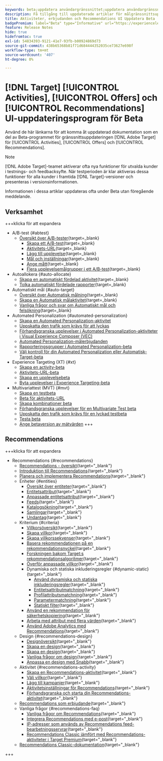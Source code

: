 ```yaml
---
keywords: beta;uppdatera användargränssnittet;uppdatera användargränssnittet;
description: Få tillgång till uppdaterade artiklar för målgränssnittsuppdateringen för aktiviteter, erbjudanden och Recommendations
title: Aktiviteter, erbjudanden och Recommendations UI Uppdatera Beta
badgePremium: label="Beta" type="Informative" url="https://experienceleague.adobe.com/docs/target/using/introduction/intro.html?lang=en#beta newtab=true" tooltip="Läs mer om programmet  [!DNL Target] Beta."
feature: Release Notes
hide: true
hidefromtoc: true
exl-id: 54834393-9121-41e7-93fb-b00924869d73
source-git-commit: 438b65368b81f71d684444352035ce73627e698f
workflow-type: tm+mt
source-wordcount: '407'
ht-degree: 0%

---
```


# [!DNL Target] [!UICONTROL Activities], [!UICONTROL Offers] och [!UICONTROL Recommendations] UI-uppdateringsprogram för Beta

Använd de här länkarna för att komma åt uppdaterad dokumentation som en del av Beta-programmet för gränssnittsuppdateringen [!DNL Adobe Target] för [!UICONTROL Activities], [!UICONTROL Offers] och [!UICONTROL Recommendations].

>[!NOTE]
>
>[!DNL Adobe Target]-teamet aktiverar ofta nya funktioner för utvalda kunder i testnings- och feedbacksyfte. När testperioden är klar aktiveras dessa funktioner för alla kunder i framtida [!DNL Target]-versioner och presenteras i versionsinformationen.
>
>Informationen i dessa artiklar uppdateras ofta under Beta utan föregående meddelande.

## Verksamhet

+++klicka för att expandera

* A/B-test {#abtest}
   * [Översikt över A/B-tester](c-activities/t-test-ab/test-ab-beta.md){target=_blank}
      * [Skapa ett A/B-test](c-activities/t-test-ab/t-test-create-ab/test-create-ab-beta.md){target=_blank}
      * [Aktivitets-URL](c-activities/t-test-ab/t-test-create-ab/ab-activity-url-beta.md){target=_blank}
      * [Lägg till upplevelse](c-activities/t-test-ab/t-test-create-ab/ab-add-experience-beta.md){target=_blank}
      * [Mål och inställningar](c-activities/t-test-ab/t-test-create-ab/ab-goals-and-settings-beta.md){target=_blank}
      * [Ange mått](c-activities/t-test-ab/t-test-create-ab/ab-set-metrics-beta.md){target=_blank}
      * [Flera upplevelsemålgrupper i ett A/B-test](c-activities/t-test-ab/t-test-create-ab/target-experience-to-multiple-audiences-beta.md){target=_blank}
* Autoallokera {#auto-allocate}
   * [Skapa en automatiskt fördelad aktivitet](/help/main/c-activities/automated-traffic-allocation/create-auto-allocate-activity-beta.md){target=_blank}
   * [Tolka automatiskt fördelade rapporter](c-activities/automated-traffic-allocation/determine-winner-beta.md){target=_blank}
* Automatiskt mål {#auto-target}
   * [Översikt över Automatisk målning](/help/main/c-activities/auto-target/auto-target-to-optimize-beta.md){target=_blank}
   * [Skapa en Automatisk målaktivitet](/help/main/c-activities/auto-target/create-auto-target-beta.md){target=_blank}
   * [Vanliga frågor och svar om Automatiskt mål och felsökning](/help/main/c-activities/auto-target/auto-target-troubleshooting-faqs.md){target=_blank}
* Automated Personalization {#automated-personalization}
   * [Skapa en Automated Personalization-aktivitet](/help/main/c-activities/t-automated-personalization/create-ap-activity-beta.md)
   * [Uppskatta den trafik som krävs för att lyckas](https://experienceleague.adobe.com/en/docs/target/using/activities/automated-personalization/ap-traffic-estimator-beta)
   * [Förhandsgranska upplevelser i Automated Personalization-aktiviteter i Visual Experience Composer (VEC)](https://experienceleague.adobe.com/en/docs/target/using/activities/automated-personalization/ap-preview-experiences-beta)
   * [Automated Personalization-målerbjudanden](https://experienceleague.adobe.com/en/docs/target/using/activities/automated-personalization/ap-target-offers)
   * [Rapporteringsgrupper i Automated Personalization-beta](/help/main/c-activities/t-automated-personalization/offer-reporting-groups-in-automated-personalization-beta.md)
   * [Välj kontroll för din Automated Personalization eller Automatisk-Target-beta](c-activities/t-automated-personalization/experience-as-control-beta.md)
* Experience Targeting (XT) {#xt}
   * [Skapa en activity-beta](c-activities/t-experience-target/t-xt-create/xt-create-beta.md)
   * [Aktivitets-URL-beta](c-activities/t-experience-target/t-xt-create/xt-activity-url-beta.md)
   * [Skapa en upplevelsebeta](c-activities/t-experience-target/t-xt-create/xt-add-experience-beta.md)
   * [Byta upplevelser i Experience Targeting-beta](c-activities/t-experience-target/t-xt-create/xt-switching-experiences-beta.md)
* Multivariattest (MVT) {#mvt}
   * [Skapa en testbeta](c-activities/c-multivariate-testing/t-create-multivariate-test/create-multivariate-test-beta.md)
   * [Beta för aktivitets-URL](c-activities/c-multivariate-testing/t-create-multivariate-test/url-beta.md)
   * [Skapa kombinationer beta](c-activities/c-multivariate-testing/t-create-multivariate-test/add-offers-beta.md)
   * [Förhandsgranska upplevelser för en Multivariate Test beta](c-activities/c-multivariate-testing/t-create-multivariate-test/preview-experiences-beta.md)
   * [Uppskatta den trafik som krävs för en lyckad testbeta](c-activities/c-multivariate-testing/t-create-multivariate-test/traffic-estimator-beta.md)
   * [Testa beta](c-activities/c-multivariate-testing/t-create-multivariate-test/test-summary-beta.md)
   * [Ange betaversion av mätvärden](c-activities/c-multivariate-testing/t-create-multivariate-test/mvt-set-metrics-beta.md)
+++

<!-- 
* Automated Personalization {#automated-personalization}
   * [Create an Automated Personalization activity](c-activities/t-automated-personalization/create-ap-activity-beta.md){target=_blank}
   * [Estimate the traffic required for success](c-activities/t-automated-personalization/ap-traffic-estimator-beta.md){target=_blank}
   * [Preview experiences for an Automated Personalization test](c-activities/t-automated-personalization/ap-preview-experiences-beta.md){target=_blank}
   * [Target Automated Personalization offers](c-activities/t-automated-personalization/ap-target-offers.md){target=_blank}
   * [Manage exclusions](c-activities/t-automated-personalization/managing-exclusions-beta.md){target=_blank}
   * [Offer reporting groups in Automated Personalization](/help/main/c-activities/t-automated-personalization/offer-reporting-groups-in-automated-personalization.md){target=_blank}
   * [Select the control for your Automated Personalization or Auto-Target activity](c-activities/t-automated-personalization/experience-as-control.md){target=_blank}
   * [Automated Personalization FAQ](c-activities/t-automated-personalization/automated-personalization-faq.md){target=_blank}
   * [Troubleshoot Automated Personalization](c-activities/t-automated-personalization/ap-trouble.md){target=_blank}
* Experience Targeting {#experience-targeting}
   * [Experience Targeting overview](c-activities/t-experience-target/experience-target.md){target=_blank}
   * Create an Experience Targeting activity {#create-targeting}
      * [Create an activity](c-activities/t-experience-target/t-xt-create/xt-create.md){target=_blank}
      * [Activity URL](c-activities/t-experience-target/t-xt-create/xt-activity-url.md){target=_blank}
      * [Create an experience](c-activities/t-experience-target/t-xt-create/xt-add-experience.md){target=_blank}
      * [Switching experiences in Experience Targeting](c-activities/t-experience-target/t-xt-create/xt-switching-experiences.md){target=_blank}
      * [Goals and settings](c-activities/t-experience-target/t-xt-create/xt-goals-and-settings.md){target=_blank}
      * [Set metrics](c-activities/t-experience-target/t-xt-create/xt-set-metrics.md){target=_blank}
* Multivariate Test {#multivariate-test}
   * [Multivariate Test overview](c-activities/c-multivariate-testing/multivariate-testing.md){target=_blank}
   * [Multivariate Test best practices](c-activities/c-multivariate-testing/best-practices.md){target=_blank}
   * [Plan a Multivariate Test](c-activities/c-multivariate-testing/plan-mvt.md){target=_blank}
   * Create a Multivariate Test {#create-mvt}
      * [Create a test](c-activities/c-multivariate-testing/t-create-multivariate-test/create-multivariate-test.md){target=_blank}
      * [Activity URL](c-activities/c-multivariate-testing/t-create-multivariate-test/url.md){target=_blank}
      * [Create combinations](c-activities/c-multivariate-testing/t-create-multivariate-test/add-offers.md){target=_blank}
      * [Preview experiences for a Multivariate Test](c-activities/c-multivariate-testing/t-create-multivariate-test/preview-experiences.md){target=_blank}
      * [Estimate the traffic required for a successful test](c-activities/c-multivariate-testing/t-create-multivariate-test/traffic-estimator.md){target=_blank}
      * [Test summary](c-activities/c-multivariate-testing/t-create-multivariate-test/test-summary.md){target=_blank}
      * [Goals and settings](c-activities/c-multivariate-testing/t-create-multivariate-test/goals-and-settings.md){target=_blank}
      * [Set metrics](c-activities/c-multivariate-testing/t-create-multivariate-test/mvt-set-metrics.md){target=_blank}
      * [Troubleshoot Multivariate Tests](c-activities/c-multivariate-testing/t-create-multivariate-test/troubleshooting.md){target=_blank}
* [Recommendations activity](c-activities/recommendations-activity.md){target=_blank}
* [Edit an activity or save as draft](c-activities/edit-activity.md){target=_blank}
* [Priority](c-activities/priority.md){target=_blank}
* [Activity settings](c-activities/activity-settings.md){target=_blank}
* Success metrics {#success-metrics}
   * [Success metrics](c-activities/r-success-metrics/success-metrics.md){target=_blank}
   * [Click tracking](c-activities/r-success-metrics/click-tracking.md){target=_blank}
   * [Capture score](c-activities/r-success-metrics/capture-score.md){target=_blank}
* [Activity change log](c-activities/change-log.md){target=_blank}
* Troubleshoot activities {#troubleshoot-activities}
   * [Troubleshoot activities overview](c-activities/c-troubleshooting-activities/troubleshooting-activities.md){target=_blank}
   * [Troubleshoot content delivery](c-activities/c-troubleshooting-activities/content-trouble.md){target=_blank}
* Activity QA {#activity-qa}
   * [Activity QA overview](c-activities/c-activity-qa/activity-qa.md){target=_blank}
   * [Activity QA bookmarklet](c-activities/c-activity-qa/activity-qa-bookmark.md){target=_blank}
   * [Use Activity QA with server-side delivery](c-activities/c-activity-qa/use-qa-mode-with-server-side-delivery.md){target=_blank}-->

## Recommendations

+++klicka för att expandera

* Recommendations {#recommendations}
   * [Recommendations - översikt](c-recommendations/recommendations.md){target="_blank"}
   * [Introduktion till Recommendations](c-recommendations/introduction-to-recommendations.md){target="_blank"}
   * [Planera och implementera Recommendations](c-recommendations/plan-implement.md){target="_blank"}
   * Enheter {#entities}
      * [Översikt över entiteter](c-recommendations/c-products/products.md){target="_blank"}
      * [Entitetsattribut](c-recommendations/c-products/entity-attributes.md){target="_blank"}
      * [Anpassade entitetsattribut](c-recommendations/c-products/custom-entity-attributes.md){target="_blank"}
      * [Feeds](/help/main/c-recommendations/c-products/feeds-beta.md){target="_blank"}
      * [Katalogsökning](/help/main/c-recommendations/c-products/catalog-search-beta.md){target="_blank"}
      * [Samlingar](/help/main/c-recommendations/c-products/collections-beta.md){target="_blank"}
      * [Undantag](/help/main/c-recommendations/c-products/exclusions-beta.md){target="_blank"}
   * Kriterium {#criteria}
      * [Villkorsöversikt](/help/main/c-recommendations/c-algorithms/algorithms-beta.md){target="_blank"}
      * [Skapa villkor](/help/main/c-recommendations/c-algorithms/create-new-algorithm-beta.md){target="_blank"}
      * [Skapa villkorssekvenser](/help/main/c-recommendations/c-algorithms/create-criteria-sequence-beta.md){target="_blank"}
      * [Basera rekommendationen på en rekommendationsnyckel](/help/main/c-recommendations/c-algorithms/base-the-recommendation-on-a-recommendation-key-beta.md){target="_blank"}
      * [Forskningen bakom Target:s rekommendationsalgoritmer](/help/main/c-recommendations/c-algorithms/recommendations-algorithms.md){target="_blank"}
      * [Överför anpassade villkor](/help/main/c-recommendations/c-algorithms/recommendations-csv-beta.md){target="_blank"}
      * Dynamiska och statiska inkluderingsregler {#dynamic-static}{target="_blank"}
         * [Använd dynamiska och statiska inkluderingsregler](/help/main/c-recommendations/c-algorithms/use-dynamic-and-static-inclusion-rules-beta.md){target="_blank"}
         * [Entitetsattributmatchning](/help/main/c-recommendations/c-algorithms/entity-attribute-matching-beta.md){target="_blank"}
         * [Profilattributsmatchning](/help/main/c-recommendations/c-algorithms/profile-attribute-matching-beta.md){target="_blank"}
         * [Parametermatchning](/help/main/c-recommendations/c-algorithms/parameter-matching-beta.md){target="_blank"}
         * [Statiskt filter](/help/main/c-recommendations/c-algorithms/static-value-beta.md){target="_blank"}
      * [Använd en rekommendation för säkerhetskopiering](/help/main/c-recommendations/c-algorithms/backup-recs-beta.md){target="_blank"}
      * [Arbeta med attribut med flera värden](/help/main/c-recommendations/c-algorithms/work-with-multi-value-attributes-beta.md){target="_blank"}
      * [Använd Adobe Analytics med Recommendations](/help/main/c-recommendations/c-algorithms/use-adobe-analytics-with-recommendations-beta.md){target="_blank"}
   * Design {#recommendations-design}
      * [Designöversikt](c-recommendations/c-design-overview/design-overview.md){target="_blank"}
      * [Skapa en design](c-recommendations/c-design-overview/create-design.md){target="_blank"}
      * [Skapa en design](/help/main/c-recommendations/c-design-overview/create-design-beta.md){target="_blank"}
      * [Vanliga frågor om design](c-recommendations/c-design-overview/template-faq.md){target="_blank"}
      * [Anpassa en design med Snabb](c-recommendations/c-design-overview/customizing-a-template.md){target="_blank"}
   * Aktivitet {#recommendations-activity}
      * [Skapa en Recommendations-aktivitet](c-recommendations/t-create-recs-activity/create-recs-activity.md){target="_blank"}
      * [Välj villkor](c-recommendations/t-create-recs-activity/algo-select-recs.md){target="_blank"}
      * [Lägg till kampanjer](c-recommendations/t-create-recs-activity/adding-promotions.md){target="_blank"}
      * [Aktivitetsinställningar för Recommendations](c-recommendations/t-create-recs-activity/recs-activity-settings.md){target="_blank"}
      * [Förhandsgranska och starta din Recommendations-aktivitet](/help/main/c-recommendations/t-create-recs-activity/previewing-and-launching-your-recommendations-activity.md){target="_blank"}
   * [Recommendations som erbjudande](c-recommendations/recommendations-as-an-offer.md){target="_blank"}
   * Vanliga frågor {#recommendations-faq}
      * [Vanliga frågor om Recommendations](c-recommendations/c-recommendations-faq/recommendations-faq.md){target="_blank"}
      * [Integrera Recommendations med e-post](c-recommendations/c-recommendations-faq/integrating-recs-email.md){target="_blank"}
      * [IP-adresser som används av Recommendations feed-bearbetningsservrar](c-recommendations/c-recommendations-faq/ip-addresses-marketing-cloud.md){target="_blank"}
      * [Recommendations Classic jämfört med Recommendations-aktiviteter i Target Premium](c-recommendations/c-recommendations-faq/recommendations-classic-versus-recommendations-activities-target-premium.md){target="_blank"}
   * [Recommendations Classic-dokumentation](/help/main/c-recommendations/recommendations-classic-documentaton.md){target="_blank"}

+++

